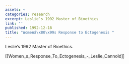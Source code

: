 ```yaml
---
assets: ~
categories: research
excerpt: Leslie’s 1992 Master of Bioethics
link: ''
published: 1992-12-18
title: "Womenâ\x80\x99s Response to Ectogenesis "
---
```

Leslie’s 1992 Master of Bioethics.

[[Women_s_Response_To_Ectogenesis_-_Leslie_Cannold]] 